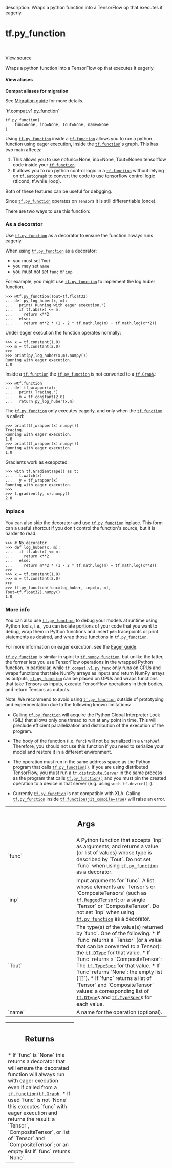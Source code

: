 description: Wraps a python function into a TensorFlow op that executes it eagerly.

<div itemscope itemtype="http://developers.google.com/ReferenceObject">
<meta itemprop="name" content="tf.py_function" />
<meta itemprop="path" content="Stable" />
</div>

# tf.py_function

<!-- Insert buttons and diff -->

<table class="tfo-notebook-buttons tfo-api nocontent" align="left">

</table>

<a target="_blank" class="external" href="/code/stable/tensorflow/python/ops/script_ops.py">View source</a>



Wraps a python function into a TensorFlow op that executes it eagerly.


<section class="expandable">
  <h4 class="showalways">View aliases</h4>
  <p>
<b>Compat aliases for migration</b>
<p>See
<a href="https://www.tensorflow.org/guide/migrate">Migration guide</a> for
more details.</p>
<p>`tf.compat.v1.py_function`</p>
</p>
</section>

<pre class="devsite-click-to-copy prettyprint lang-py tfo-signature-link">
<code>tf.py_function(
    func=None, inp=None, Tout=None, name=None
)
</code></pre>



<!-- Placeholder for "Used in" -->

Using <a href="../tf/py_function.md"><code>tf.py_function</code></a> inside a <a href="../tf/function.md"><code>tf.function</code></a> allows you to run a python
function using eager execution, inside the <a href="../tf/function.md"><code>tf.function</code></a>'s graph.
This has two main affects:

1. This allows you to use nofunc=None, inp=None, Tout=Nonen tensorflow code
inside your <a href="../tf/function.md"><code>tf.function</code></a>.
2. It allows you to run python control logic in a <a href="../tf/function.md"><code>tf.function</code></a> without
relying on <a href="../tf/autograph.md"><code>tf.autograph</code></a> to convert the code to use tensorflow control logic
(tf.cond, tf.while_loop).

Both of these features can be useful for debgging.

Since <a href="../tf/py_function.md"><code>tf.py_function</code></a> operates on `Tensor`s it is still
differentiable (once).

There are two ways to use this function:

### As a decorator

Use <a href="../tf/py_function.md"><code>tf.py_function</code></a> as a decorator to ensure the function always runs
eagerly.

When using <a href="../tf/py_function.md"><code>tf.py_function</code></a> as a decorator:

* you must set `Tout`
* you may set `name`
* you must not set `func` or `inp`

For example, you might use <a href="../tf/py_function.md"><code>tf.py_function</code></a> to
implement the log huber function.

```
>>> @tf.py_function(Tout=tf.float32)
... def py_log_huber(x, m):
...   print('Running with eager execution.')
...   if tf.abs(x) <= m:
...     return x**2
...   else:
...     return m**2 * (1 - 2 * tf.math.log(m) + tf.math.log(x**2))
```

Under eager execution the function operates normally:

```
>>> x = tf.constant(1.0)
>>> m = tf.constant(2.0)
>>>
>>> print(py_log_huber(x,m).numpy())
Running with eager execution.
1.0
```

Inside a <a href="../tf/function.md"><code>tf.function</code></a> the <a href="../tf/py_function.md"><code>tf.py_function</code></a> is not converted to a <a href="../tf/Graph.md"><code>tf.Graph</code></a>.:

```
>>> @tf.function
... def tf_wrapper(x):
...   print('Tracing.')
...   m = tf.constant(2.0)
...   return py_log_huber(x,m)
```

The <a href="../tf/py_function.md"><code>tf.py_function</code></a> only executes eagerly, and only when the <a href="../tf/function.md"><code>tf.function</code></a>
is called:

```
>>> print(tf_wrapper(x).numpy())
Tracing.
Running with eager execution.
1.0
>>> print(tf_wrapper(x).numpy())
Running with eager execution.
1.0
```


Gradients work as exeppcted:

```
>>> with tf.GradientTape() as t:
...   t.watch(x)
...   y = tf_wrapper(x)
Running with eager execution.
>>>
>>> t.gradient(y, x).numpy()
2.0
```

### Inplace

You can also skip the decorator and use <a href="../tf/py_function.md"><code>tf.py_function</code></a> inplace.
This form can a useful shortcut if you don't control the function's source,
but it is harder to read.

```
>>> # No decorator
>>> def log_huber(x, m):
...   if tf.abs(x) <= m:
...     return x**2
...   else:
...     return m**2 * (1 - 2 * tf.math.log(m) + tf.math.log(x**2))
>>>
>>> x = tf.constant(1.0)
>>> m = tf.constant(2.0)
>>>
>>> tf.py_function(func=log_huber, inp=[x, m], Tout=tf.float32).numpy()
1.0
```

### More info

You can also use <a href="../tf/py_function.md"><code>tf.py_function</code></a> to debug your models at runtime
using Python tools, i.e., you can isolate portions of your code that
you want to debug, wrap them in Python functions and insert `pdb` tracepoints
or print statements as desired, and wrap those functions in
<a href="../tf/py_function.md"><code>tf.py_function</code></a>.

For more information on eager execution, see the
[Eager guide](https://tensorflow.org/guide/eager).

<a href="../tf/py_function.md"><code>tf.py_function</code></a> is similar in spirit to <a href="../tf/numpy_function.md"><code>tf.numpy_function</code></a>, but unlike
the latter, the former lets you use TensorFlow operations in the wrapped
Python function. In particular, while <a href="../tf/compat/v1/py_func.md"><code>tf.compat.v1.py_func</code></a> only runs on CPUs
and wraps functions that take NumPy arrays as inputs and return NumPy arrays
as outputs, <a href="../tf/py_function.md"><code>tf.py_function</code></a> can be placed on GPUs and wraps functions
that take Tensors as inputs, execute TensorFlow operations in their bodies,
and return Tensors as outputs.

Note: We recommend to avoid using <a href="../tf/py_function.md"><code>tf.py_function</code></a> outside of prototyping
and experimentation due to the following known limitations:

* Calling <a href="../tf/py_function.md"><code>tf.py_function</code></a> will acquire the Python Global Interpreter Lock
  (GIL) that allows only one thread to run at any point in time. This will
  preclude efficient parallelization and distribution of the execution of the
  program.

* The body of the function (i.e. `func`) will not be serialized in a
  `GraphDef`. Therefore, you should not use this function if you need to
  serialize your model and restore it in a different environment.

* The operation must run in the same address space as the Python program
  that calls <a href="../tf/py_function.md"><code>tf.py_function()</code></a>. If you are using distributed
  TensorFlow, you must run a <a href="../tf/distribute/Server.md"><code>tf.distribute.Server</code></a> in the same process as the
  program that calls <a href="../tf/py_function.md"><code>tf.py_function()</code></a> and you must pin the created
  operation to a device in that server (e.g. using `with tf.device():`).

* Currently <a href="../tf/py_function.md"><code>tf.py_function</code></a> is not compatible with XLA. Calling
  <a href="../tf/py_function.md"><code>tf.py_function</code></a> inside <a href="../tf/function.md"><code>tf.function(jit_compile=True)</code></a> will raise an
  error.

<!-- Tabular view -->
 <table class="responsive fixed orange">
<colgroup><col width="214px"><col></colgroup>
<tr><th colspan="2"><h2 class="add-link">Args</h2></th></tr>

<tr>
<td>
`func`<a id="func"></a>
</td>
<td>
A Python function that accepts `inp` as arguments, and returns a value
(or list of values) whose type is described by `Tout`. Do not set `func`
when using <a href="../tf/py_function.md"><code>tf.py_function</code></a> as a decorator.
</td>
</tr><tr>
<td>
`inp`<a id="inp"></a>
</td>
<td>
Input arguments for `func`.  A list whose elements are `Tensor`s or
`CompositeTensors` (such as <a href="../tf/RaggedTensor.md"><code>tf.RaggedTensor</code></a>); or a single `Tensor` or
`CompositeTensor`. Do not set `inp` when using <a href="../tf/py_function.md"><code>tf.py_function</code></a> as a
decorator.
</td>
</tr><tr>
<td>
`Tout`<a id="Tout"></a>
</td>
<td>
The type(s) of the value(s) returned by `func`.  One of the following.
* If `func` returns a `Tensor` (or a value that can be converted to a
  Tensor): the <a href="../tf/dtypes/DType.md"><code>tf.DType</code></a> for that value. 
* If `func` returns a `CompositeTensor`: The <a href="../tf/TypeSpec.md"><code>tf.TypeSpec</code></a> for that value.
* If `func` returns `None`: the empty list (`[]`). 
* If `func` returns a list of `Tensor` and `CompositeTensor` values: a
  corresponding list of <a href="../tf/dtypes/DType.md"><code>tf.DType</code></a>s and <a href="../tf/TypeSpec.md"><code>tf.TypeSpec</code></a>s for each value.
</td>
</tr><tr>
<td>
`name`<a id="name"></a>
</td>
<td>
A name for the operation (optional).
</td>
</tr>
</table>



<!-- Tabular view -->
 <table class="responsive fixed orange">
<colgroup><col width="214px"><col></colgroup>
<tr><th colspan="2"><h2 class="add-link">Returns</h2></th></tr>
<tr class="alt">
<td colspan="2">
* If `func` is `None` this returns a decorator that will ensure the
decorated function will always run with eager execution even if called
from a <a href="../tf/function.md"><code>tf.function</code></a>/<a href="../tf/Graph.md"><code>tf.Graph</code></a>.
* If used `func` is not `None` this executes `func` with eager execution
and returns the result: a `Tensor`, `CompositeTensor`, or list of
`Tensor` and `CompositeTensor`; or an empty list if `func` returns `None`.
</td>
</tr>

</table>

